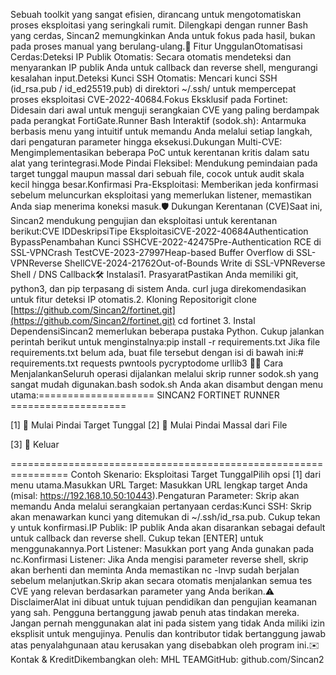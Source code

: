 Sebuah toolkit yang sangat efisien, dirancang untuk mengotomatiskan proses eksploitasi yang seringkali rumit. Dilengkapi dengan runner Bash yang cerdas, Sincan2 memungkinkan Anda untuk fokus pada hasil, bukan pada proses manual yang berulang-ulang.🚀 Fitur UnggulanOtomatisasi Cerdas:Deteksi IP Publik Otomatis: Secara otomatis mendeteksi dan menyarankan IP publik Anda untuk callback dan reverse shell, mengurangi kesalahan input.Deteksi Kunci SSH Otomatis: Mencari kunci SSH (id_rsa.pub / id_ed25519.pub) di direktori ~/.ssh/ untuk mempercepat proses eksploitasi CVE-2022-40684.Fokus Eksklusif pada Fortinet: Didesain dari awal untuk menguji serangkaian CVE yang paling berdampak pada perangkat FortiGate.Runner Bash Interaktif (sodok.sh): Antarmuka berbasis menu yang intuitif untuk memandu Anda melalui setiap langkah, dari pengaturan parameter hingga eksekusi.Dukungan Multi-CVE: Mengimplementasikan beberapa PoC untuk kerentanan kritis dalam satu alat yang terintegrasi.Mode Pindai Fleksibel: Mendukung pemindaian pada target tunggal maupun massal dari sebuah file, cocok untuk audit skala kecil hingga besar.Konfirmasi Pra-Eksploitasi: Memberikan jeda konfirmasi sebelum meluncurkan eksploitasi yang memerlukan listener, memastikan Anda siap menerima koneksi masuk.🛡️ Dukungan Kerentanan (CVE)Saat ini, Sincan2 mendukung pengujian dan eksploitasi untuk kerentanan berikut:CVE IDDeskripsiTipe EksploitasiCVE-2022-40684Authentication BypassPenambahan Kunci SSHCVE-2022-42475Pre-Authentication RCE di SSL-VPNCrash TestCVE-2023-27997Heap-based Buffer Overflow di SSL-VPNReverse ShellCVE-2024-21762Out-of-Bounds Write di SSL-VPNReverse Shell / DNS Callback🛠️ Instalasi1. PrasyaratPastikan Anda memiliki git, python3, dan pip terpasang di sistem Anda. curl juga direkomendasikan untuk fitur deteksi IP otomatis.2. Kloning Repositorigit clone [https://github.com/Sincan2/fortinet.git](https://github.com/Sincan2/fortinet.git)
cd fortinet
3. Instal DependensiSincan2 memerlukan beberapa pustaka Python. Cukup jalankan perintah berikut untuk menginstalnya:pip install -r requirements.txt
Jika file requirements.txt belum ada, buat file tersebut dengan isi di bawah ini:# requirements.txt
requests
pwntools
pycryptodome
urllib3
🏃‍♂️ Cara MenjalankanSeluruh operasi dijalankan melalui skrip runner sodok.sh yang sangat mudah digunakan.bash sodok.sh
Anda akan disambut dengan menu utama:==================== SINCAN2 FORTINET RUNNER ====================

  [1] 🎯  Mulai Pindai Target Tunggal
  [2] 📂  Mulai Pindai Massal dari File

  [3] 🚪  Keluar

================================================================
Contoh Skenario: Eksploitasi Target TunggalPilih opsi [1] dari menu utama.Masukkan URL Target: Masukkan URL lengkap target Anda (misal: https://192.168.10.50:10443).Pengaturan Parameter: Skrip akan memandu Anda melalui serangkaian pertanyaan cerdas:Kunci SSH: Skrip akan menawarkan kunci yang ditemukan di ~/.ssh/id_rsa.pub. Cukup tekan y untuk konfirmasi.IP Publik: IP publik Anda akan disarankan sebagai default untuk callback dan reverse shell. Cukup tekan [ENTER] untuk menggunakannya.Port Listener: Masukkan port yang Anda gunakan pada nc.Konfirmasi Listener: Jika Anda mengisi parameter reverse shell, skrip akan berhenti dan meminta Anda memastikan nc -lnvp <port> sudah berjalan sebelum melanjutkan.Skrip akan secara otomatis menjalankan semua tes CVE yang relevan berdasarkan parameter yang Anda berikan.⚠️ DisclaimerAlat ini dibuat untuk tujuan pendidikan dan pengujian keamanan yang sah. Pengguna bertanggung jawab penuh atas tindakan mereka. Jangan pernah menggunakan alat ini pada sistem yang tidak Anda miliki izin eksplisit untuk mengujinya. Penulis dan kontributor tidak bertanggung jawab atas penyalahgunaan atau kerusakan yang disebabkan oleh program ini.✉️ Kontak & KreditDikembangkan oleh: MHL TEAMGitHub: github.com/Sincan2

